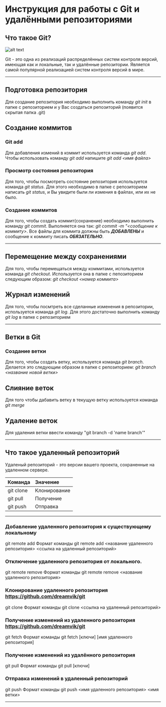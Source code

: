 # Инструкция для работы с Git и удалёнными репозиториями

## Что такое Git?
![alt text](https://www.iconninja.com/files/236/292/923/github-network-logo-online-media-social-icon.png "Logo git")

Git - это одна из реализаций распределённых систем контроля версий, имеющая как и локальные, так и удалённые репозитории. Является самой популярной реализацией систем контроля версий в мире.
___

## Подготовка репозитория
Для создание репозитория необходимо выполнить команду *_git init_*  в папке с репозиторием и у Вас создаться репозиторий (появится скрытая папка .git)

## Создание коммитов

### Git add
Для добавления измений в коммит используется команда *git add*. Чтобы использовать команду *git add* напишите *git add <имя файла>*

### Просмотр состояния репозитория
Для того, чтобы посмотреть состояние репозитория используется команда *git status*. Для этого необходимо в папке с репозиторием написать *git status*, и Вы увидите были ли измения в файлах, или их не было.

### Создание коммитов
Для того, чтобы создать коммит(сохранение) необходимо выполнить команду *git commit*. Выполняется она так: *git commit -m "<сообщение к коммиту>*. Все файлы для коммита должны быть ***ДОБАВЛЕНЫ*** и сообщение к коммиту писать ***ОБЯЗАТЕЛЬНО***.

___
## Перемещение между сохранениями
Для того, чтобы перемещаться между коммитами, используется команда *git checkout*. Используется она в папке с пепозиторием следующим образом: *git checkout <номер коммита>*

## Журнал изменений
Для того, чтобы посмтреть все сделанные изменения в репозитории, используется команда *git log*. Для этого достаточно выполнить команду *git log* в папке с репозиторием

___
## Ветки в Git

### Создание ветки

Для того, чтобы создать ветку, используется команда *git branch*. Делается это следующим образом в папке с репозиторием: *git branch <название новой ветки>*

## Слияние веток

Для того чтобы дабавить ветку в текущую ветку используется команда *git merge <name branch>*

## Удаление веток
Для удаления ветки ввести команду "git branch -d 'name branch'"
___

## Что такое удаленный репозиторий 
Удаленый репозиторий - это версии вашего проекта, сохраненные на удаленном сервере. 

| Команда       | Значение      
| ------------- |:------------ 
| git clone     | Клонирование 
| git pull      | Получение      
| git push      | Отправка      

___
### Добавление удаленного репозитория к существующему локальному
git remote add
Формат команды git remote add <название удаленного репозитория> <ссылка на удаленный репозиторий>

### Отключение удаленного репозитория от локального. 
git remote remove
Формат команды git remote remove <название удаленного репозитория>

### Клонирование удаленного репозитория <https://github.com/dreamvik/git>
git clone
Формат команды git clone <ссылка на удаленный репозиторий>

### Получение изменений из удаленного репозитория <https://github.com/dreamvik/git>
git fetch
Формат команды git fetch [ключи] [имя удаленного репозитория] 

### Получение изменений из удалённого репозитория
git pull
Формат команды git pull  [ключи]

### Отправка изменений в удаленный репозиторий
git push
Формат команды git push <имя удаленного репозитория> <имя ветки>

___